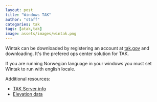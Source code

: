 ```yaml
---
layout: post
title: "Windows TAK"
author: "staff"
categories: tak
tags: [atak,tak]
image: assets/images/wintak.png
---
```


Wintak can be downloaded by registering an account at [tak.gov](https://tak.gov) and downloading. It's the prefered ops center solution for TAK. 

If you are running Norwegian language in your windows you must set Wintak to run with english locale. 

Additional resources:
* [TAK Server info](servers)
* [Elevation data](digital-terrain-elevation-data)
